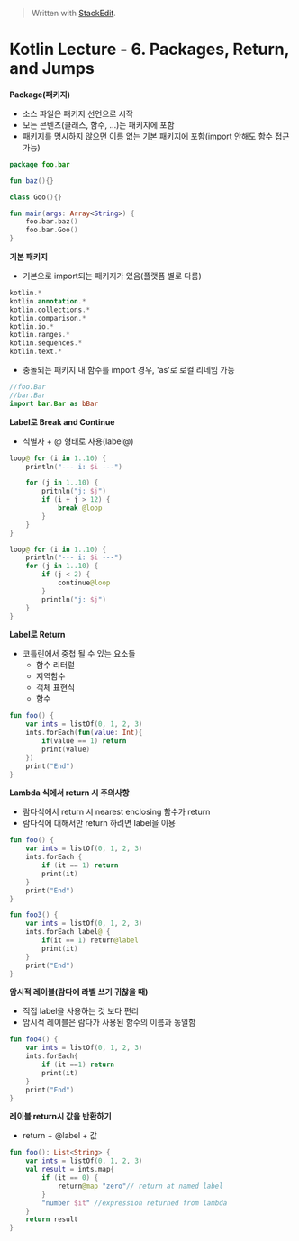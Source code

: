 


> Written with [StackEdit](https://stackedit.io/).

# Kotlin Lecture - 6. Packages, Return, and Jumps

**Package(패키지)**
- 소스 파일은 패키지 선언으로 시작
- 모든 콘텐츠(클래스, 함수, ...)는 패키지에 포함
- 패키지를 명시하지 않으면 이름 없는 기본 패키지에 포함(import 안해도 함수 접근 가능)
```kotlin
package foo.bar

fun baz(){}

class Goo(){}

fun main(args: Array<String>) {
	foo.bar.baz()
	foo.bar.Goo()
}
```

**기본 패키지**
- 기본으로 import되는 패키지가 있음(플랫폼 별로 다름)
```kotlin
kotlin.*
kotlin.annotation.*
kotlin.collections.*
kotlin.comparison.*
kotlin.io.*
kotlin.ranges.*
kotlin.sequences.*
kotlin.text.*
```
- 충돌되는 패키지 내 함수를 import 경우, 'as'로 로컬 리네임 가능
```kotlin
//foo.Bar
//bar.Bar
import bar.Bar as bBar
```

**Label로 Break and Continue**
- 식별자 + @ 형태로 사용(label@)
```kotlin
loop@ for (i in 1..10) {
	println("--- i: $i ---")

	for (j in 1..10) {
		pritnln("j: $j")
		if (i + j > 12) {
			break @loop
		}
	}
}
```
```kotlin
loop@ for (i in 1..10) {
	println("--- i: $i ---")
	for (j in 1..10) {
		if (j < 2) {
			continue@loop
		}
		println("j: $j")
	}
}
```

**Label로 Return**
- 코틀린에서 중첩 될 수 있는 요소들
	* 함수 리터럴
	* 지역함수
	* 객체 표현식
	* 함수
```kotlin
fun foo() {
	var ints = listOf(0, 1, 2, 3)
	ints.forEach(fun(value: Int){
		if(value == 1) return
		print(value)
	})
	print("End")
}
```
**Lambda 식에서 return 시 주의사항**
- 람다식에서 return 시 nearest enclosing 함수가 return
- 람다식에 대해서만 return 하려면 label을 이용
```kotlin
fun foo() {
	var ints = listOf(0, 1, 2, 3)
	ints.forEach {
		if (it == 1) return
		print(it)
	}
	print("End")
}
```
```kotlin
fun foo3() {
	var ints = listOf(0, 1, 2, 3)
	ints.forEach label@ {
		if(it == 1) return@label
		print(it)
	}
	print("End")
}
```
**암시적 레이블(람다에 라벨 쓰기 귀찮을 때)**
- 직접 label을 사용하는 것 보다 편리
- 암시적 레이블은 람다가 사용된 함수의 이름과 동일함
```kotlin
fun foo4() {
	var ints = listOf(0, 1, 2, 3)
	ints.forEach{
		if (it ==1) return
		print(it)
	}
	print("End")
}
```
**레이블 return시 값을 반환하기**
- return + @label + 값
```kotlin
fun foo(): List<String> {
	var ints = listOf(0, 1, 2, 3)
	val result = ints.map{
		if (it == 0) {
			return@map "zero"// return at named label
		}
		"number $it" //expression returned from lambda
	}
	return result
}
```
<!--stackedit_data:
eyJoaXN0b3J5IjpbLTEzOTI0MzMzMTVdfQ==
-->